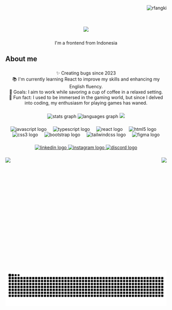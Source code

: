 <p align="right"> <img src="https://komarev.com/ghpvc/?username=rfangki&label=Profile%20views&color=0e75b6&style=flat" alt="rfangki" /> </p>

<h1 align="center">
    <img src="https://readme-typing-svg.herokuapp.com/?font=Kode+Mono&size=35&color=39F719&center=true&vCenter=true&width=500&height=70&duration=4000&lines=Hi+There!+👋;My+Name+is+Fangki;" />
</h1>

<p align="center">I'm a frontend from Indonesia</p>

###

<h2 align="left">About me</h2>

###

<p align="center">✨ Creating bugs since 2023<br>📚 I'm currently learning React to improve my skills and enhancing my English fluency.<br>🎯 Goals: I aim to work while savoring a cup of coffee in a relaxed setting.<br>🎲 Fun fact: I used to be immersed in the gaming world, but since I delved into coding, my enthusiasm for playing games has waned.</p>

###

<div align="center">
  <img src="https://github-readme-stats.vercel.app/api?username=rfangki&hide_title=false&hide_rank=false&show_icons=true&include_all_commits=true&count_private=true&disable_animations=false&theme=blue-green&locale=en&hide_border=false" height="150" alt="stats graph"  />
  <img src="https://github-readme-stats.vercel.app/api/top-langs?username=rfangki&locale=en&hide_title=false&layout=compact&card_width=320&langs_count=5&theme=blue-green&hide_border=false" height="150" alt="languages graph"  />
    <img src="https://github-readme-streak-stats.herokuapp.com/?user=rfangki&theme=blue-green&hide_border=falsei&locale=en&hide_title=false&layout=compact&disable_animations=false" height="150" />
</div>

###


<div align="center">
  <img src="https://cdn.jsdelivr.net/gh/devicons/devicon/icons/javascript/javascript-original.svg" height="30" alt="javascript logo"  />
  <img width="12" />
  <img src="https://cdn.jsdelivr.net/gh/devicons/devicon/icons/typescript/typescript-original.svg" height="30" alt="typescript logo"  />
  <img width="12" />

  <img src="https://cdn.jsdelivr.net/gh/devicons/devicon/icons/react/react-original.svg" height="30" alt="react logo"  />
  <img width="12" />
  <img src="https://cdn.jsdelivr.net/gh/devicons/devicon/icons/html5/html5-original.svg" height="30" alt="html5 logo"  />
  <img width="12" />
  <img src="https://cdn.jsdelivr.net/gh/devicons/devicon/icons/css3/css3-original.svg" height="30" alt="css3 logo"  />
  <img width="12" />
  <img src="https://cdn.jsdelivr.net/gh/devicons/devicon/icons/bootstrap/bootstrap-original.svg" height="30" alt="bootstrap logo"  />
  <img width="12" />
  <img src="https://cdn.jsdelivr.net/gh/devicons/devicon/icons/tailwindcss/tailwindcss-original-wordmark.svg" height="30" alt="tailwindcss logo"  />
  <img width="12" />
  <img src="https://cdn.jsdelivr.net/gh/devicons/devicon/icons/figma/figma-original.svg" height="30" alt="figma logo"  />
</div>

###

<div align="center">
  <a href="https://www.linkedin.com/in/rfangki" target="_blank">
    <img src="https://img.shields.io/static/v1?message=LinkedIn&logo=linkedin&label=&color=0077B5&logoColor=white&labelColor=&style=for-the-badge" height="35" alt="linkedin logo"  />
  </a>
  <a href="https://www.instagram.com/rfangki/" target="_blank">
    <img src="https://img.shields.io/static/v1?message=Instagram&logo=instagram&label=&color=E4405F&logoColor=white&labelColor=&style=for-the-badge" height="35" alt="instagram logo"  />
  </a>
  <a href="https://discord.com/users/mes7ro" target="_blank">
    <img src="https://img.shields.io/static/v1?message=Discord&logo=discord&label=&color=7289DA&logoColor=white&labelColor=&style=for-the-badge" height="35" alt="discord logo"  />
  </a>
</div>

###

<div style="display: flex; justify-content: space-between; align-items: center; align:center">
    <img height="330" src="https://spotify-recently-played-readme.vercel.app/api?user=31udn5hyslpddeeb6itzboyicy3y" />
    &nbsp;&nbsp;&nbsp;&nbsp;&nbsp;
    <img height="330" src="https://github.com/rfangki/rfangki/assets/143614872/ae46bb45-2067-4c1d-ba4a-b21230e5dfd8"/>
</div>

###

<div align="center">

  <img alt="snake eating my contributions" src="https://raw.githubusercontent.com/rfangki/rfangki/output/github-contribution-grid-snake.svg" />
  
  <br/><br/><br/>
</div>
